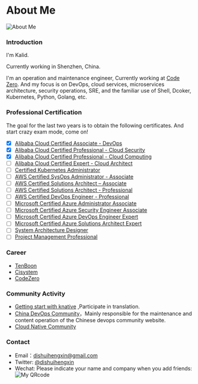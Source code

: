 # About Me


![](https://res.cloudinary.com/kalid/image/upload/blog/img/about.png "About Me")

### Introduction

I'm Kalid.

Currently working in Shenzhen, China. 

I'm an operation and maintenance engineer, Currently working at [Code Zero](http://www.code-zero.net?utm_source=dishuihengxin.com "Code Zero Limited"). And my focus is on DevOps, cloud services, microservices architecture, security operations, SRE, and the familiar use of Shell, Dcoker, Kubernetes, Python, Golang, etc. 

### Professional Certification

The goal for the last two years is to obtain the following certificates. And start crazy exam mode, come on!

- [x] [Alibaba Cloud Certified Associate - DevOps](https://edu.aliyun.com/certification/aca06?utm_source=dishuihengxin.com)
- [x] [Alibaba Cloud Certified Professional - Cloud Security](https://edu.aliyun.com/certification/acp03?utm_source=dishuihengxin.com)
- [x] [Alibaba Cloud Certified Professional - Cloud Computing](https://edu.aliyun.com/certification/acp01?utm_source=dishuihengxin.com)
- [ ] [Alibaba Cloud Certified Expert - Cloud Architect](https://edu.aliyun.com/certification/ace01?utm_source=dishuihengxin.com)
- [ ] [Certified Kubernetes Administrator](https://www.cncf.io/certification/cka/?utm_source=dishuihengxin.com)
- [ ] [AWS Certified SysOps Administrator - Associate](https://aws.amazon.com/certification/certified-sysops-admin-associate/?utm_source=dishuihengxin.com)
- [ ] [AWS Certified Solutions Architect – Associate](https://aws.amazon.com/certification/certified-solutions-architect-associate/?utm_source=dishuihengxin.com)
- [ ] [AWS Certified Solutions Architect - Professional](https://aws.amazon.com/certification/certified-solutions-architect-professional/?utm_source=dishuihengxin.com)
- [ ] [AWS Certified DevOps Engineer - Professional](https://aws.amazon.com/certification/certified-devops-engineer-professional/?utm_source=dishuihengxin.com)
- [ ] [Microsoft Certified Azure Administrator Associate](https://docs.microsoft.com/zh-cn/learn/certifications/azure-administrator/?utm_source=dishuihengxin.com)
- [ ] [Microsoft Certified Azure Security Engineer Associate](https://docs.microsoft.com/en-us/learn/certifications/azure-security-engineer/?utm_source=dishuihengxin.com)
- [ ] [Microsoft Certified Azure DevOps Engineer Expert](https://docs.microsoft.com/zh-cn/learn/certifications/devops-engineer/?utm_source=dishuihengxin.com)
- [ ] [Microsoft Certified Azure Solutions Architect Expert](https://docs.microsoft.com/zh-cn/learn/certifications/azure-solutions-architect/?utm_source=dishuihengxin.com)
- [ ] [System Architecture Designer](https://www.ruankao.org.cn/platform/details?code=03_03?utm_source=dishuihengxin.com)
- [ ] [Project Management Professional](https://www.pmi.org/?utm_source=dishuihengxin.com)

### Career

  - [TenBoon](http://www.tenboon.com/?utm_source=dishuihengxin.com)
  - [Cisystem](https://www.cisystemsolutions.com/?utm_source=dishuihengxin.com)
  - [CodeZero](https://www.code-zero.net/?utm_source=dishuihengxin.com) 

### Community Activity

- [Getting start with knative](https://github.com/servicemesher/getting-started-with-knative) ,Participate in translation.
- [China DevOps Community](https://devopschina.org/?utm_source=dishuihengxin.com)，Mainly responsible for the maintenance and content operation of the Chinese devops community website.
- [Cloud Native Community](https://cloudnative.to/?utm_source=dishuihengxin.com)


### Contact

- Email：[dishuihengxin@gmail.com](mailto:dishuihengxin@gmail.com)
- Twitter: [@dishuihengxin](https://twitter.com/dishuihengxin)
- Wechat: Please indicate your name and company when you add friends:
![My QRcode](https://res.cloudinary.com/kalid/image/upload/c_scale,w_200/v1542471475/blog/img/weixin.jpg "Scan To Add Friends")
